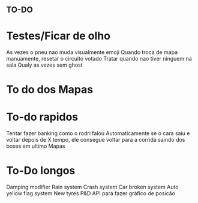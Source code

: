 ## TO-DO

# Testes/Ficar de olho

As vezes o pneu nao muda visualmente emoji
Quando troca de mapa manuamente, resetar o circuito votado
Tratar quando nao tiver ninguem na sala
Qualy as vezes sem ghost

# To do dos Mapas

# To-do rapidos

Tentar fazer banking como o rodri falou
Automaticamente se o cara saiu e voltar depois de X tempo, ele consegue voltar para a corrida saindo dos boxes em ultimo
Mapas

# To-Do longos

Damping modifier
Rain system
Crash system
Car broken system
Auto yellow flag system
New tyres
P&D
API para fazer gráfico de posicão
